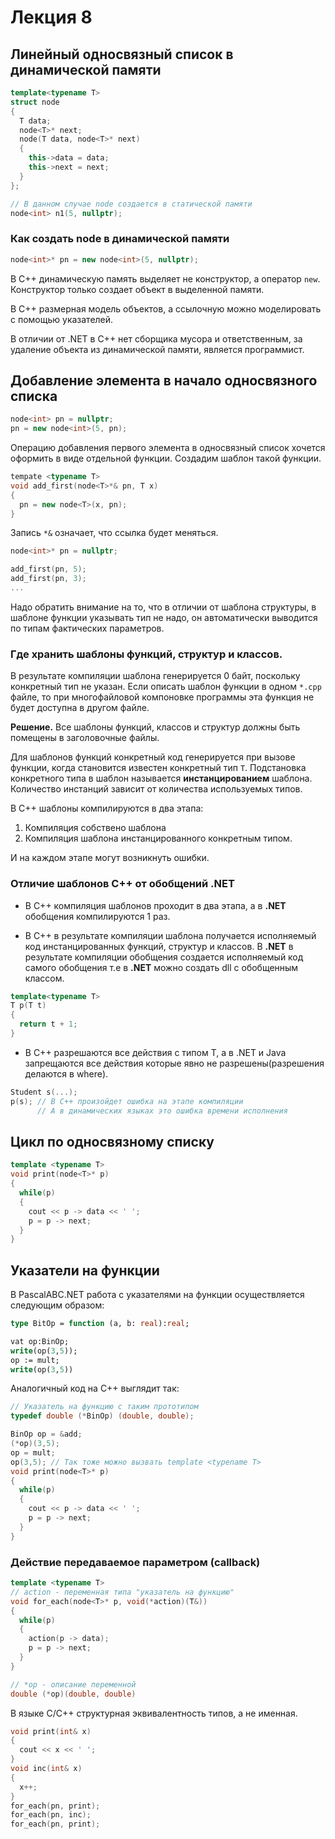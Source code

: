 # Лекция 8

## Линейный односвязный список в динамической памяти

```cpp
template<typename T>
struct node
{
  T data;
  node<T>* next;
  node(T data, node<T>* next)
  {
    this->data = data;
    this->next = next;
  }
};

// В данном случае node создается в статической памяти
node<int> n1(5, nullptr);
```

### Как создать node<T> в динамической памяти

```cpp
node<int>* pn = new node<int>(5, nullptr);
```

В C++ динамическую память выделяет не конструктор, а оператор `new`. Конструктор только создает объект в выделенной памяти.

В C++ размерная модель объектов, а ссылочную можно моделировать с помощью указателей.

В отличии от .NET в C++ нет сборщика мусора и ответственным, за удаление объекта из динамической памяти, является программист.


## Добавление элемента в начало односвязного списка


```cpp
node<int> pn = nullptr;
pn = new node<int>(5, pn);
```

Операцию добавления первого элемента в односвязный список хочется оформить в виде отдельной функции. Создадим шаблон  такой функции.

```cpp
tempate <typename T>
void add_first(node<T>*& pn, T x)
{
  pn = new node<T>(x, pn);
}
```

Запись `*&` означает, что ссылка будет меняться.

```cpp
node<int>* pn = nullptr;

add_first(pn, 5);
add_first(pn, 3);
...
```

Надо обратить внимание на то, что в отличии от шаблона структуры, в шаблоне функции указывать тип не надо, он автоматически выводится по типам фактических параметров.


### Где хранить шаблоны функций, структур и классов.

В результате компиляции шаблона генерируется 0 байт, поскольку конкретный тип не указан.
Если описать шаблон функции в одном `*.cpp` файле, то при многофайловой компоновке программы эта функция не будет доступна в другом файле.

**Решение.** Все шаблоны  функций, классов и структур должны быть помещены в заголовочные файлы.

Для шаблонов  функций конкретный код генерируется при вызове функции, когда становится известен конкретный тип `Т`. 
Подстановка конкретного типа в шаблон называется **инстанцированием** шаблона.
Количество инстанций зависит от количества используемых типов.

В C++ шаблоны компилируются в два этапа:

1. Компиляция собствено шаблона
2. Компиляция шаблона инстанцированного конкретным типом.

И на каждом этапе могут возникнуть ошибки. 


### Отличие шаблонов C++ от обобщений .NET

* В С++ компиляция шаблонов проходит в два этапа, а в **.NET** обобщения компилируются 1 раз.

* В С++ в результате компиляции шаблона получается исполняемый код инстанцированных функций, структур и классов. В **.NET** в результате компиляции обобщения создается исполняемый код самого обобщения т.е в **.NET** можно создать dll с обобщенным классом.

```cpp
template<typename T>
T p(T t)
{
  return t + 1;
}
```
* В C++ разрешаются все действия с типом T, а в .NET и Java запрещаются все действия которые явно не  разрешены(разрешения делаются в where). 

```cpp
Student s(...);
p(s); // В C++ произойдет ошибка на этапе компиляции
      // А в динамических языках это ошибка времени исполнения
```

## Цикл по односвязному списку

```cpp
template <typename T>
void print(node<T>* p)
{
  while(p)
  {
    cout << p -> data << ' ';
    p = p -> next;
  }
}
```

## Указатели на функции

В PascalABC.NET работа с указателями на функции осуществляется следующим образом:

```pas
type BitOp = function (a, b: real):real;

vat op:BinOp;
write(op(3,5));
op := mult;
write(op(3,5))
```

Аналогичный код на C++ выглядит так:

```cpp
// Указатель на функцию с таким прототипом
typedef double (*BinOp) (double, double);

BinOp op = &add;
(*op)(3,5);
op = mult;
op(3,5); // Так тоже можно вызвать template <typename T>
void print(node<T>* p)
{
  while(p)
  {
    cout << p -> data << ' ';
    p = p -> next;
  }
}
```

### Действие передаваемое параметром (callback)

```cpp
template <typename T>
// action - переменная типа "указатель на функцию"
void for_each(node<T>* p, void(*action)(T&))
{
  while(p)
  {
    action(p -> data);
    p = p -> next;
  }
}

// *op - описание переменной
double (*op)(double, double)
```
В языке C/C++ структурная эквивалентность типов, а не именная.

```cpp
void print(int& x)
{
  cout << x << ' ';
}
void inc(int& x)
{
  x++;
}
for_each(pn, print);
for_each(pn, inc);
for_each(pn, print);
```
